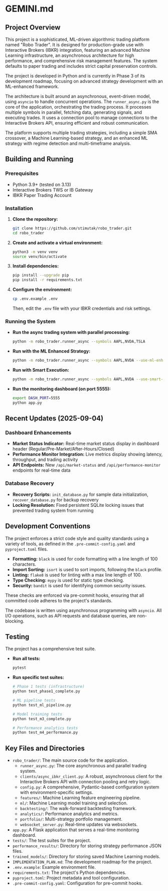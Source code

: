 # GEMINI.md

## Project Overview

This project is a sophisticated, ML-driven algorithmic trading platform named "Robo Trader". It is designed for production-grade use with Interactive Brokers (IBKR) integration, featuring an advanced Machine Learning infrastructure, an asynchronous architecture for high performance, and comprehensive risk management features. The system defaults to paper trading and includes strict capital preservation controls.

The project is developed in Python and is currently in Phase 3 of its development roadmap, focusing on advanced strategy development with an ML-enhanced framework.

The architecture is built around an asynchronous, event-driven model, using `asyncio` to handle concurrent operations. The `runner_async.py` is the core of the application, orchestrating the trading process. It processes multiple symbols in parallel, fetching data, generating signals, and executing trades. It uses a connection pool to manage connections to the Interactive Brokers API, ensuring efficient and robust communication.

The platform supports multiple trading strategies, including a simple SMA crossover, a Machine Learning-based strategy, and an enhanced ML strategy with regime detection and multi-timeframe analysis.

## Building and Running

### Prerequisites

*   Python 3.9+ (tested on 3.13)
*   Interactive Brokers TWS or IB Gateway
*   IBKR Paper Trading Account

### Installation

1.  **Clone the repository:**
    ```bash
    git clone https://github.com/stimutak/robo_trader.git
    cd robo_trader
    ```
2.  **Create and activate a virtual environment:**
    ```bash
    python3 -m venv venv
    source venv/bin/activate
    ```
3.  **Install dependencies:**
    ```bash
    pip install --upgrade pip
    pip install -r requirements.txt
    ```
4.  **Configure the environment:**
    ```bash
    cp .env.example .env
    ```
    Then, edit the `.env` file with your IBKR credentials and risk settings.

### Running the System

*   **Run the async trading system with parallel processing:**
    ```bash
    python -m robo_trader.runner_async --symbols AAPL,NVDA,TSLA
    ```
*   **Run with the ML Enhanced Strategy:**
    ```bash
    python -m robo_trader.runner_async --symbols AAPL,NVDA --use-ml-enhanced
    ```
*   **Run with Smart Execution:**
    ```bash
    python -m robo_trader.runner_async --symbols AAPL,NVDA --use-smart-execution
    ```
*   **Run the monitoring dashboard (on port 5555):**
    ```bash
    export DASH_PORT=5555
    python app.py
    ```

## Recent Updates (2025-09-04)

### Dashboard Enhancements
*   **Market Status Indicator:** Real-time market status display in dashboard header (Regular/Pre-Market/After-Hours/Closed)
*   **Performance Monitor Integration:** Live metrics display showing latency, throughput, and trading activity
*   **API Endpoints:** New `/api/market-status` and `/api/performance-monitor` endpoints for real-time data

### Database Recovery
*   **Recovery Scripts:** `init_database.py` for sample data initialization, `recover_database.py` for backup recovery
*   **Locking Resolution:** Fixed persistent SQLite locking issues that prevented trading system from running

## Development Conventions

The project enforces a strict code style and quality standards using a variety of tools, as defined in the `.pre-commit-config.yaml` and `pyproject.toml` files.

*   **Formatting:** `black` is used for code formatting with a line length of 100 characters.
*   **Import Sorting:** `isort` is used to sort imports, following the `black` profile.
*   **Linting:** `flake8` is used for linting with a max line length of 100.
*   **Type Checking:** `mypy` is used for static type checking.
*   **Security:** `bandit` is used for identifying common security issues.

These checks are enforced via pre-commit hooks, ensuring that all committed code adheres to the project's standards.

The codebase is written using asynchronous programming with `asyncio`. All I/O operations, such as API requests and database queries, are non-blocking.

## Testing

The project has a comprehensive test suite.

*   **Run all tests:**
    ```bash
    pytest
    ```
*   **Run specific test suites:**
    ```bash
    # Phase 1 tests (infrastructure)
    python test_phase1_complete.py

    # ML pipeline tests
    python test_ml_pipeline.py

    # Model training tests
    python test_m3_complete.py

    # Performance analytics tests
    python test_m4_performance.py
    ```

## Key Files and Directories

*   `robo_trader/`: The main source code for the application.
    *   `runner_async.py`: The core asynchronous and parallel trading system.
    *   `clients/async_ibkr_client.py`: A robust, asynchronous client for the Interactive Brokers API with connection pooling and retry logic.
    *   `config.py`: A comprehensive, Pydantic-based configuration system with environment-specific settings.
    *   `features/`: Machine Learning feature engineering pipeline.
    *   `ml/`: Machine Learning model training and selection.
    *   `backtesting/`: The walk-forward backtesting framework.
    *   `analytics/`: Performance analytics and metrics.
    *   `portfolio/`: Multi-strategy portfolio management.
    *   `websocket_server.py`: Real-time updates via websockets.
*   `app.py`: A Flask application that serves a real-time monitoring dashboard.
*   `tests/`: The test suites for the project.
*   `performance_results/`: Directory for storing strategy performance JSON files.
*   `trained_models/`: Directory for storing saved Machine Learning models.
*   `IMPLEMENTATION_PLAN.md`: The development roadmap for the project.
*   `.env.example`: Example environment file.
*   `requirements.txt`: The project's Python dependencies.
*   `pyproject.toml`: Project metadata and tool configuration.
*   `.pre-commit-config.yaml`: Configuration for pre-commit hooks.